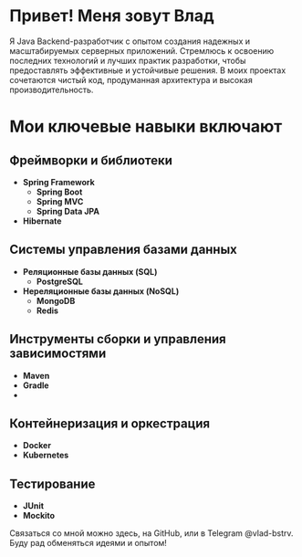 # Привет! Меня зовут Влад
Я Java Backend-разработчик с опытом создания надежных и масштабируемых серверных приложений. Стремлюсь к освоению последних технологий и лучших практик разработки, чтобы предоставлять эффективные и устойчивые решения. В моих проектах сочетаются чистый код, продуманная архитектура и высокая производительность.

# Мои ключевые навыки включают

## Фреймворки и библиотеки
- **Spring Framework**  
  - **Spring Boot**  
  - **Spring MVC**  
  - **Spring Data JPA**  
- **Hibernate**

## Системы управления базами данных
- **Реляционные базы данных (SQL)**  
  - **PostgreSQL**
- **Нереляционные базы данных (NoSQL)**  
  - **MongoDB**  
  - **Redis**

## Инструменты сборки и управления зависимостями
- **Maven**  
- **Gradle**
- 
## Контейнеризация и оркестрация
- **Docker**  
- **Kubernetes**  

## Тестирование
- **JUnit**  
- **Mockito**

Связаться со мной можно здесь, на GitHub, или в Telegram @vlad-bstrv. Буду рад обменяться идеями и опытом!
